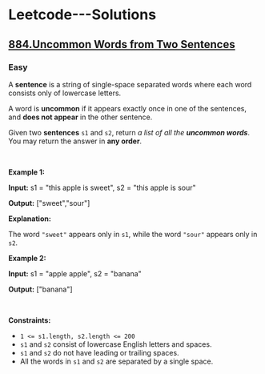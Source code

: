 # Leetcode---Solutions
<h2>
    <a href="https://leetcode.com/problems/uncommon-words-from-two-sentences/?envType=daily-question&envId=2024-09-17">
        884.Uncommon Words from Two Sentences
    </a>
</h2>
<h3>
    Easy
</h3>
<p>A <strong>sentence</strong> is a string of single-space separated words where each word consists only of lowercase letters.</p>

<p>A word is <strong>uncommon</strong> if it appears exactly once in one of the sentences, and <strong>does not appear</strong> in the other sentence.</p>

<p>Given two <strong>sentences</strong> <code>s1</code> and <code>s2</code>, return <em>a list of all the <strong>uncommon words</strong></em>. You may return the answer in <strong>any order</strong>.</p>

<p>&nbsp;</p>
<p><strong>Example 1:</strong></p>

<div>
<p><strong>Input:</strong> <span>s1 = "this apple is sweet", s2 = "this apple is sour"</span></p>

<p><strong>Output:</strong> <span>["sweet","sour"]</span></p>

<p><strong>Explanation:</strong></p>

<p>The word <code>"sweet"</code> appears only in <code>s1</code>, while the word <code>"sour"</code> appears only in <code>s2</code>.</p>
</div>

<p><strong>Example 2:</strong></p>

<div>
<p><strong>Input:</strong> <span>s1 = "apple apple", s2 = "banana"</span></p>

<p><strong>Output:</strong> <span>["banana"]</span></p>
</div>

<p>&nbsp;</p>
<p><strong>Constraints:</strong></p>

<ul>
	<li><code>1 &lt;= s1.length, s2.length &lt;= 200</code></li>
	<li><code>s1</code> and <code>s2</code> consist of lowercase English letters and spaces.</li>
	<li><code>s1</code> and <code>s2</code> do not have leading or trailing spaces.</li>
	<li>All the words in <code>s1</code> and <code>s2</code> are separated by a single space.</li>
</ul>
